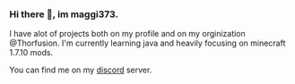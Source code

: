 ### Hi there 👋, im maggi373.

I have alot of projects both on my profile and on my orginization @Thorfusion. I'm currently learning java and heavily focusing on minecraft 1.7.10 mods.

You can find me on my [discord](https://discord.gg/TnTeKfD) server.
